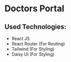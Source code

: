 # Doctors Portal

## Used Technologies:

- React JS
- React Router (For Routing)
- Tailwind (For Styling)
- Daisy UI (For Styling)
